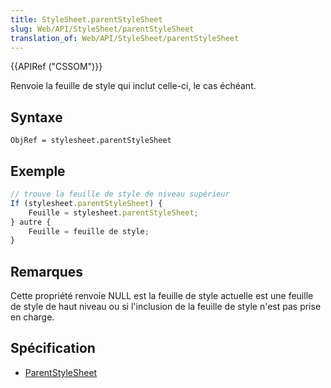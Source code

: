 ```yaml
---
title: StyleSheet.parentStyleSheet
slug: Web/API/StyleSheet/parentStyleSheet
translation_of: Web/API/StyleSheet/parentStyleSheet
---
```

{{APIRef ("CSSOM")}}

Renvoie la feuille de style qui inclut celle-ci, le cas échéant.

## Syntaxe

    ObjRef = stylesheet.parentStyleSheet

## Exemple

```js
// trouve la feuille de style de niveau supérieur
If (stylesheet.parentStyleSheet) {
    Feuille = stylesheet.parentStyleSheet;
} autre {
    Feuille = feuille de style;
}
```

## Remarques

Cette propriété renvoie NULL est la feuille de style actuelle est une feuille de style de haut niveau ou si l'inclusion de la feuille de style n'est pas prise en charge.

## Spécification

- [ParentStyleSheet](http://www.w3.org/TR/2000/REC-DOM-Level-2-Style-20001113/stylesheets.html#StyleSheets-StyleSheet-parentStyleSheet)

